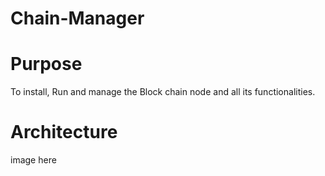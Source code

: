 # Chain-Manager

# Purpose
To install, Run and manage the Block chain node and all its functionalities.

# Architecture
image here

